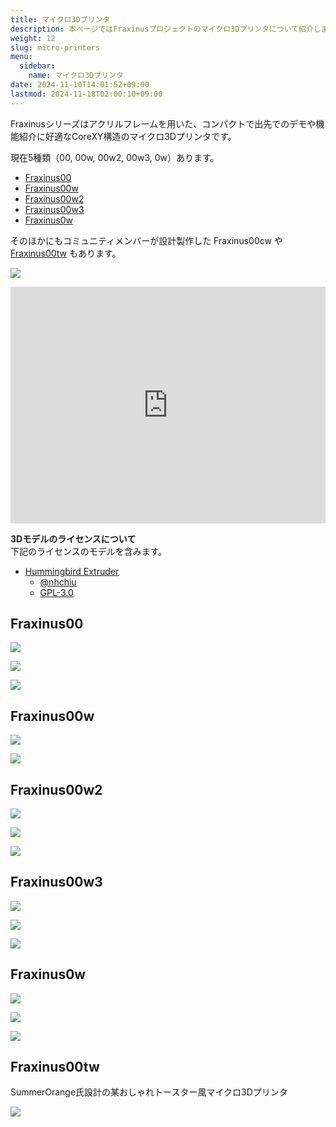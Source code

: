 ```yaml
---
title: マイクロ3Dプリンタ
description: 本ページではFraxinusプロジェクトのマイクロ3Dプリンタについて紹介します。
weight: 12
slug: micro-printers
menu:
  sidebar:
    name: マイクロ3Dプリンタ
date: 2024-11-10T14:01:52+09:00
lastmod: 2024-11-18T02:00:10+09:00
---
```


Fraxinusシリーズはアクリルフレームを用いた、コンパクトで出先でのデモや機能紹介に好適なCoreXY構造のマイクロ3Dプリンタです。

現在5種類（00, 00w, 00w2, 00w3, 0w）あります。

* [Fraxinus00](#fraxinus00)
* [Fraxinus00w](#fraxinus00w)
* [Fraxinus00w2](#fraxinus00w2)
* [Fraxinus00w3](#fraxinus00w3)
* [Fraxinus0w](#fraxinus0w)

そのほかにもコミュニティメンバーが設計製作した Fraxinus00cw や [Fraxinus00tw](#fraxinus00tw) もあります。

![](/images/Fraxinus0-front-view.jpg)

<div style="width: 100%; aspect-ratio: 1.33;">
  <iframe
    style="width: 100%; height: 100%;"
    src="https://myhub.autodesk360.com/ue28e8020/shares/public/SH30dd5QT870c25f12fcc160aba4160a8417?mode=embed"
    allowfullscreen="true" webkitallowfullscreen="true" mozallowfullscreen="true" frameborder="0">
  </iframe>
</div>


**3Dモデルのライセンスについて**  
下記のライセンスのモデルを含みます。

* [Hummingbird Extruder](https://github.com/nhchiu/VoronMods/tree/main/Extruders/Hummingbird)
  * [@nhchiu](https://www.printables.com/@nhchiu)
  * [GPL-3.0](https://github.com/nhchiu/VoronMods/blob/main/LICENSE)


## Fraxinus00

![](/images/Fraxinus00.jpg)

![](/images/Fraxinus00-photo-1.jpg)

![](/images/Fraxinus00-photo-2.jpg)

## Fraxinus00w

![](/images/Fraxinus00w.jpg)

![](/images/Fraxinus00w-photo-1.jpg)

## Fraxinus00w2

![](/images/Fraxinus00w2.jpg)

![](/images/Fraxinus00w2-photo-1.jpg)

![](/images/Fraxinus00w2-compare.jpg)

## Fraxinus00w3

![](/images/Fraxinus00w3-1.jpg)

![](/images/Fraxinus00w3-2.jpg)

![](/images/Fraxinus00w3-photo-1.jpg)

## Fraxinus0w

![](/images/Fraxinus0w-rev1.jpg)

![](/images/Fraxinus0w-rev2.jpg)

![](/images/Fraxinus0w-compare.jpg)

## Fraxinus00tw

SummerOrange氏設計の某おしゃれトースター風マイクロ3Dプリンタ

![](/images/Fraxinus00tw.png)
